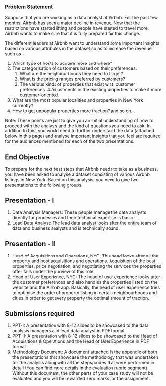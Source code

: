 ### Problem Statement

Suppose that you are working as a data analyst at Airbnb. For the past few months, Airbnb has seen a major decline in revenue. Now that the restrictions have started lifting and people have started to travel more, Airbnb wants to make sure that it is fully prepared for this change.

The different leaders at Airbnb want to understand some important insights based on various attributes in the dataset so as to increase the revenue such as -
1. Which type of hosts to acquire more and where?
2. The categorisation of customers based on their preferences.
    1. What are the neighbourhoods they need to target?
    2. What is the pricing ranges preferred by customers?
    3. The various kinds of properties that exist w.r.t. customer preferences.
    4.Adjustments in the existing properties to make it more customer-oriented.
3. What are the most popular localities and properties in New York currently?
4. How to get unpopular properties more traction? and so on...

Note: These points are just to give you an initial understanding of how to proceed with the analysis and the kind of questions you need to ask. In addition to this, you would need to further understand the data (attached below in this page) and analyse important insights that you feel are required for the audiences mentioned for each of the two presentations.

## End Objective
To prepare for the next best steps that Airbnb needs to take as a business, you have been asked to analyse a dataset consisting of various Airbnb listings in New York. Based on this analysis, you need to give two presentations to the following groups.

## Presentation - I
1. Data Analysis Managers: These people manage the data analysts directly for processes and their technical expertise is basic.
2. Lead Data Analyst: The lead data analyst looks after the entire team of data and business analysts and is technically sound.

## Presentation - II
1. Head of Acquisitions and Operations, NYC: This head looks after all the property and host acquisitions and operations. Acquisition of the best properties, price negotiation, and negotiating the services the properties offer falls under the purview of this role.
2. Head of User Experience, NYC: The head of user experience looks after the customer preferences and also handles the properties listed on the website and the Airbnb app. Basically, the head of user experience tries to optimise the order of property listing in certain neighbourhoods and cities in order to get every property the optimal amount of traction.

## Submissions required
1. PPT-I: A presentation with 8-12 slides to be showcased to the data analysis managers and lead data analyst in PDF format.
2. PPT-II: A presentation with 8-12 slides to be showcased to the Head of Acquisitions & Operations and the Head of User Experience in PDF format.
3. Methodology Document: A document attached in the appendix of both the presentations that showcase the methodology that was undertaken for the analysis along with all the      steps/codes that were performed in detail (You can find more details in the evaluation rubric segment). Without this document, the other parts of your case study will not be evaluated and you will be rewarded zero marks for the assignment.
